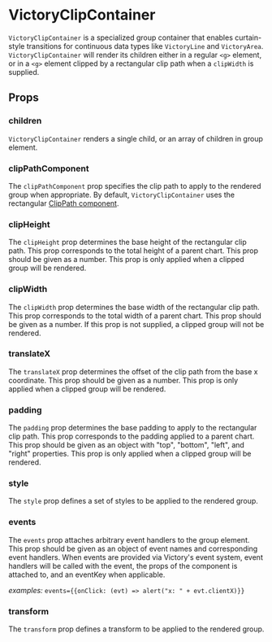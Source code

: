 # VictoryClipContainer

`VictoryClipContainer` is a specialized group container that enables curtain-style transitions for continuous data types like `VictoryLine` and `VictoryArea`. `VictoryClipContainer` will render its children either in a regular `<g>` element, or in a `<g>` element clipped by a rectangular clip path when a `clipWidth` is supplied.

## Props

### children

`VictoryClipContainer` renders a single child, or an array of children in group element.

### clipPathComponent

The `clipPathComponent` prop specifies the clip path to apply to the rendered group when appropriate. By default, `VictoryClipContainer` uses the rectangular [ClipPath component].

### clipHeight

The `clipHeight` prop determines the base height of the rectangular clip path. This prop corresponds to the total height of a parent chart. This prop should be given as a number. This prop is only applied when a clipped group will be rendered.

### clipWidth

The `clipWidth` prop determines the base width of the rectangular clip path. This prop corresponds to the total width of a parent chart. This prop should be given as a number. If this prop is not supplied, a clipped group will not be rendered.

### translateX

The `translateX` prop determines the offset of the clip path from the base x coordinate. This prop should be given as a number. This prop is only applied when a clipped group will be rendered.

### padding

The `padding` prop determines the base padding to apply to the rectangular clip path. This prop corresponds to the padding applied to a parent chart. This prop should be given as an object with "top", "bottom", "left", and "right" properties. This prop is only applied when a clipped group will be rendered.

### style

The `style` prop defines a set of styles to be applied to the rendered group.

### events

The `events` prop attaches arbitrary event handlers to the group element. This prop should be given as an object of event names and corresponding event handlers. When events are provided via Victory's event system, event handlers will be called with the event, the props of the component is attached to, and an eventKey when applicable.
  
*examples:* `events={{onClick: (evt) => alert("x: " + evt.clientX)}}`
 
### transform

The `transform` prop defines a transform to be applied to the rendered group.


[ClipPath Component]: https://github.com/FormidableLabs/victory-core/blob/master/src/victory-primitives/clip-path.js

